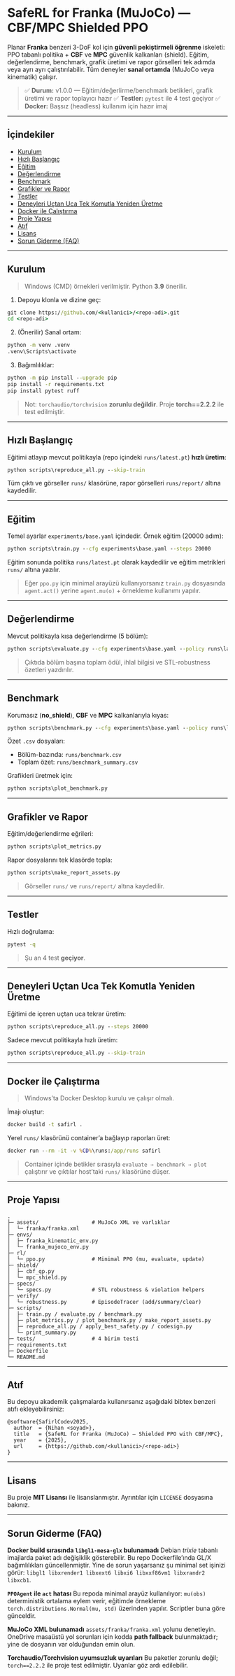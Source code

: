 # SafeRL for Franka (MuJoCo) — CBF/MPC Shielded PPO

Planar **Franka** benzeri 3-DoF kol için **güvenli pekiştirmeli öğrenme** iskeleti: PPO tabanlı politika + **CBF** ve **MPC** güvenlik kalkanları (shield). Eğitim, değerlendirme, benchmark, grafik üretimi ve rapor görselleri tek adımda veya ayrı ayrı çalıştırılabilir. Tüm deneyler **sanal ortamda** (MuJoCo veya kinematik) çalışır.

> ✅ **Durum:** v1.0.0 — Eğitim/değerlirme/benchmark betikleri, grafik üretimi ve rapor toplayıcı hazır
> ✅ **Testler:** `pytest` ile 4 test geçiyor
> ✅ **Docker:** Başsız (headless) kullanım için hazır imaj

---

## İçindekiler
- [Kurulum](#kurulum)
- [Hızlı Başlangıç](#hızlı-başlangıç)
- [Eğitim](#eğitim)
- [Değerlendirme](#değerlendirme)
- [Benchmark](#benchmark)
- [Grafikler ve Rapor](#grafikler-ve-rapor)
- [Testler](#testler)
- [Deneyleri Uçtan Uca Tek Komutla Yeniden Üretme](#deneyleri-uçtan-uca-tek-komutla-yeniden-üretme)
- [Docker ile Çalıştırma](#docker-ile-çalıştırma)
- [Proje Yapısı](#proje-yapısı)
- [Atıf](#atıf)
- [Lisans](#lisans)
- [Sorun Giderme (FAQ)](#sorun-giderme-faq)

---

## Kurulum

> Windows (CMD) örnekleri verilmiştir. Python **3.9** önerilir.

1) Depoyu klonla ve dizine geç:
```bat
git clone https://github.com/<kullanici>/<repo-adi>.git
cd <repo-adi>
```

2) (Önerilir) Sanal ortam:
```bat
python -m venv .venv
.venv\Scripts\activate
```

3) Bağımlılıklar:
```bat
python -m pip install --upgrade pip
pip install -r requirements.txt
pip install pytest ruff
```

> Not: `torchaudio/torchvision` **zorunlu değildir**. Proje **torch==2.2.2** ile test edilmiştir.

---

## Hızlı Başlangıç

Eğitimi atlayıp mevcut politikayla (repo içindeki `runs/latest.pt`) **hızlı üretim**:
```bat
python scripts\reproduce_all.py --skip-train
```
Tüm çıktı ve görseller `runs/` klasörüne, rapor görselleri `runs/report/` altına kaydedilir.

---

## Eğitim

Temel ayarlar `experiments/base.yaml` içindedir. Örnek eğitim (20000 adım):
```bat
python scripts\train.py --cfg experiments\base.yaml --steps 20000
```
Eğitim sonunda politika `runs/latest.pt` olarak kaydedilir ve eğitim metrikleri `runs/` altına yazılır.

> Eğer `ppo.py` için minimal arayüzü kullanıyorsanız `train.py` dosyasında `agent.act()` yerine `agent.mu(o)` + örnekleme kullanımı yapılır.

---

## Değerlendirme

Mevcut politikayla kısa değerlendirme (5 bölüm):
```bat
python scripts\evaluate.py --cfg experiments\base.yaml --policy runs\latest.pt --episodes 5
```
> Çıktıda bölüm başına toplam ödül, ihlal bilgisi ve STL-robustness özetleri yazdırılır.

---

## Benchmark

Korumasız (**no_shield**), **CBF** ve **MPC** kalkanlarıyla kıyas:
```bat
python scripts\benchmark.py --cfg experiments\base.yaml --policy runs\latest.pt --episodes 8
```
Özet `.csv` dosyaları:
- Bölüm-bazında: `runs/benchmark.csv`
- Toplam özet: `runs/benchmark_summary.csv`

Grafikleri üretmek için:
```bat
python scripts\plot_benchmark.py
```

---

## Grafikler ve Rapor

Eğitim/değerlendirme eğrileri:
```bat
python scripts\plot_metrics.py
```
Rapor dosyalarını tek klasörde topla:
```bat
python scripts\make_report_assets.py
```
> Görseller `runs/` ve `runs/report/` altına kaydedilir.

---

## Testler

Hızlı doğrulama:
```bat
pytest -q
```
> Şu an 4 test **geçiyor**.

---

## Deneyleri Uçtan Uca Tek Komutla Yeniden Üretme

Eğitimi de içeren uçtan uca tekrar üretim:
```bat
python scripts\reproduce_all.py --steps 20000
```
Sadece mevcut politikayla hızlı üretim:
```bat
python scripts\reproduce_all.py --skip-train
```

---

## Docker ile Çalıştırma

> Windows’ta Docker Desktop kurulu ve çalışır olmalı.

İmajı oluştur:
```bat
docker build -t safirl .
```

Yerel `runs/` klasörünü container’a bağlayıp raporları üret:
```bat
docker run --rm -it -v %CD%\runs:/app/runs safirl
```
> Container içinde betikler sırasıyla `evaluate → benchmark → plot` çalıştırır ve çıktılar host’taki `runs/` klasörüne düşer.

---

## Proje Yapısı

```
.
├─ assets/                 # MuJoCo XML ve varlıklar
│  └─ franka/franka.xml
├─ envs/
│  ├─ franka_kinematic_env.py
│  └─ franka_mujoco_env.py
├─ rl/
│  └─ ppo.py               # Minimal PPO (mu, evaluate, update)
├─ shield/
│  ├─ cbf_qp.py
│  └─ mpc_shield.py
├─ specs/
│  └─ specs.py             # STL robustness & violation helpers
├─ verify/
│  └─ robustness.py        # EpisodeTracer (add/summary/clear)
├─ scripts/
│  ├─ train.py / evaluate.py / benchmark.py
│  ├─ plot_metrics.py / plot_benchmark.py / make_report_assets.py
│  ├─ reproduce_all.py / apply_best_safety.py / codesign.py
│  └─ print_summary.py
├─ tests/                  # 4 birim testi
├─ requirements.txt
├─ Dockerfile
└─ README.md
```

---

## Atıf

Bu depoyu akademik çalışmalarda kullanırsanız aşağıdaki bibtex benzeri atıfı ekleyebilirsiniz:

```
@software{SafirlCodev2025,
  author  = {Nihan <soyad>},
  title   = {SafeRL for Franka (MuJoCo) — Shielded PPO with CBF/MPC},
  year    = {2025},
  url     = {https://github.com/<kullanici>/<repo-adi>}
}
```

---

## Lisans

Bu proje **MIT Lisansı** ile lisanslanmıştır. Ayrıntılar için `LICENSE` dosyasına bakınız.

---

## Sorun Giderme (FAQ)

**Docker build sırasında `libgl1-mesa-glx` bulunamadı**
Debian *trixie* tabanlı imajlarda paket adı değişiklik gösterebilir. Bu repo Dockerfile’ında GL/X bağımlılıkları güncellenmiştir. Yine de sorun yaşarsanız şu minimal set işinizi görür: `libgl1 libxrender1 libxext6 libxi6 libxxf86vm1 libxrandr2 libxcb1`.

**`PPOAgent` ile `act` hatası**
Bu repoda minimal arayüz kullanılıyor: `mu(obs)` deterministik ortalama eylem verir, eğitimde örnekleme `torch.distributions.Normal(mu, std)` üzerinden yapılır. Scriptler buna göre günceldir.

**MuJoCo XML bulunamadı**
`assets/franka/franka.xml` yolunu denetleyin. OneDrive masaüstü yol sorunları için kodda **path fallback** bulunmaktadır; yine de dosyanın var olduğundan emin olun.

**Torchaudio/Torchvision uyumsuzluk uyarıları**
Bu paketler zorunlu değil; `torch==2.2.2` ile proje test edilmiştir. Uyarılar göz ardı edilebilir.
